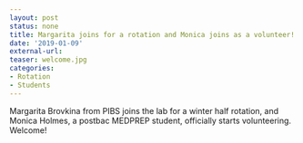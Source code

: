 ```yaml
---
layout: post
status: none
title: Margarita joins for a rotation and Monica joins as a volunteer!
date: '2019-01-09'
external-url:
teaser: welcome.jpg
categories:
- Rotation
- Students
---
```


Margarita Brovkina from PIBS joins the lab for a winter half rotation, and Monica Holmes, a postbac MEDPREP student, officially starts volunteering. Welcome!
